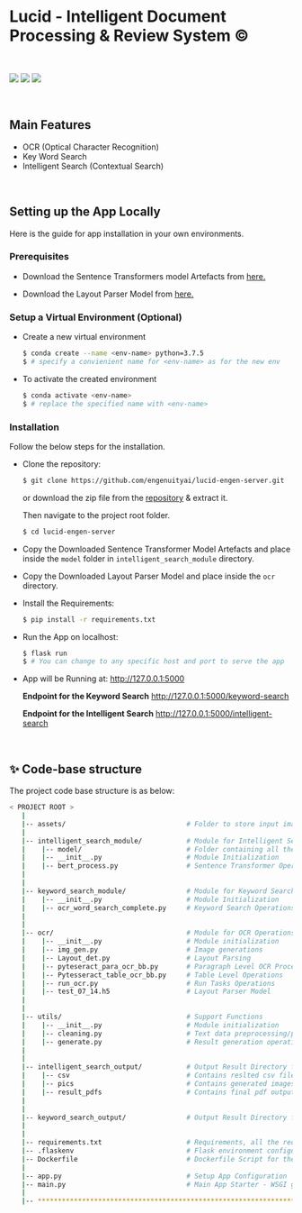 
# Lucid - Intelligent Document Processing & Review System ©

<br />

[![](https://img.shields.io/badge/Made_with-Python_|_Flask-blue.svg)]()
[![](https://img.shields.io/badge/Python-3.7.5-darkgreen.svg)]()
[![](https://img.shields.io/badge/Product-Lucid-important.svg)]()
<!-- [![](https://img.shields.io/badge/Powered_by-Engenuity_Ai-yellow.svg)]() -->

<!-- [![](https://img.shields.io/badge/torch-1.11.0-red.svg)]()
[![](https://img.shields.io/badge/Made_with-Flask-important.svg)]() -->

<br />

## Main Features

- OCR (Optical Character Recognition)
- Key Word Search
- Intelligent Search (Contextual Search)

<!-- ## Demo

This is a sample [demo](https://engenuitylk.sharepoint.com/:v:/s/PeoplesInsurance/EWi-FheOf9JBgkCjYY8ZaJABxMiyQmu6T3Hre8nsUd3dxA?e=EqUKeb) video of the project. -->

<br />

## Setting up the App Locally

Here is the guide for app installation in your own environments.


### Prerequisites

- Download the Sentence Transformers model Artefacts from [here.](https://huggingface.co/sentence-transformers/paraphrase-distilroberta-base-v1/tree/main)

- Download the Layout Parser Model from [here.](https://engenuitylk.sharepoint.com/:f:/s/MuveProject/EmCZ_ZWy2QdEo1JvZzlpEhQBZCO6SS2LokhaUoFaRlmSnQ?e=WI2Rwm)

### Setup a Virtual Environment (Optional)

- Create a new virtual environment

    ```bash
    $ conda create --name <env-name> python=3.7.5
    $ # specify a convienient name for <env-name> as for the new env
    ```

- To activate the created environment

    ```bash
    $ conda activate <env-name>
    $ # replace the specified name with <env-name>
    ```

### Installation

Follow the below steps for the installation.

- Clone the repository:

    ```bash
    $ git clone https://github.com/engenuityai/lucid-engen-server.git
    ```

    or download the zip file from the [repository](https://github.com/engenuityai/lucid-engen-server.git) & extract it.

    Then navigate to the project root folder.


    ```bash
    $ cd lucid-engen-server
    ```

- Copy the Downloaded Sentence Transformer Model Artefacts and place inside the `model` folder in `intelligent_search_module` directory.


    <!-- Ex: Model Dir Path (Place in this path): `lucid-engen-server/intelligent_search_module/model/` -->

- Copy the Downloaded Layout Parser Model and place inside the `ocr` directory.

    <!-- Ex: Model Dir Path (Place in this path): `lucid-engen-server/ocr/` -->

- Install the Requirements: 

    ```bash
    $ pip install -r requirements.txt
    ```

- Run the App on localhost:

    ```bash
    $ flask run
    $ # You can change to any specific host and port to serve the app
    ```

-  App will be Running at: 
<http://127.0.0.1:5000>

    **Endpoint for the Keyword Search**
    <http://127.0.0.1:5000/keyword-search>

    **Endpoint for the Intelligent Search**
    <http://127.0.0.1:5000/intelligent-search>

<br />

## ✨ Code-base structure

The project code base structure is as below:

```bash
< PROJECT ROOT >
   |
   |-- assets/                              # Folder to store input images
   |     
   |-- intelligent_search_module/           # Module for Intelligent Search
   |    |-- model/                          # Folder containing all the Model Artefacts for Sentence Transformer 
   |    |-- __init__.py                     # Module Initialization
   |    |-- bert_process.py                 # Sentence Transformer Operations for Intelligent Search
   |
   |    
   |-- keyword_search_module/               # Module for Keyword Search    
   |    |-- __init__.py                     # Module Initialization
   |    |-- ocr_word_search_complete.py     # Keyword Search Operations
   |
   |
   |-- ocr/                                 # Module for OCR Operations
   |    |-- __init__.py                     # Module initialization
   |    |-- img_gen.py                      # Image generations
   |    |-- Layout_det.py                   # Layout Parsing
   |    |-- pyteseract_para_ocr_bb.py       # Paragraph Level OCR Processors
   |    |-- Pytesseract_table_ocr_bb.py     # Table Level Operations
   |    |-- run_ocr.py                      # Run Tasks Operations
   |    |-- test_07_14.h5                   # Layout Parser Model
   |
   |
   |-- utils/                               # Support Functions
   |    |-- __init__.py                     # Module initialization
   |    |-- cleaning.py                     # Text data preprocessing/postprocessing
   |    |-- generate.py                     # Result generation operations
   |
   |
   |-- intelligent_search_output/           # Output Result Directory for Intelligent Search   
   |    |-- csv                             # Contains reslted csv files
   |    |-- pics                            # Contains generated images
   |    |-- result_pdfs                     # Contains final pdf outputs
   |
   |
   |-- keyword_search_output/               # Output Result Directory for Keyword Search
   |
   |
   |-- requirements.txt                     # Requirements, all the required dependencies
   |-- .flaskenv                            # Flask environment configurations
   |-- Dockerfile                           # Dockerfile Script for the App
   |
   |-- app.py                               # Setup App Configuration
   |-- main.py                              # Main App Starter - WSGI gateway
   |
   |-- ************************************************************************
```
